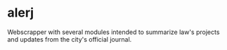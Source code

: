 # alerj
Webscrapper with several modules intended to summarize law's projects and updates from the city's official journal.
